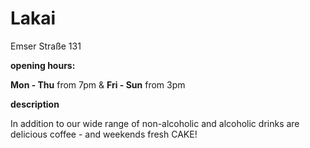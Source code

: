 # Lakai

Emser Straße 131

**opening hours:**

**Mon - Thu** from 7pm & **Fri - Sun** from 3pm




**description**

In addition to our wide range of non-alcoholic and alcoholic drinks are delicious coffee - and weekends fresh CAKE!